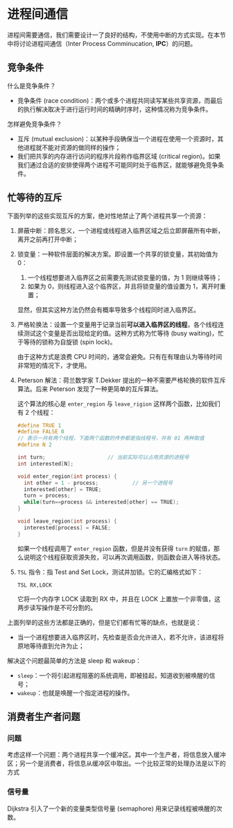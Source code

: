 # 进程间通信

进程间需要通信，我们需要设计一了良好的结构，不使用中断的方式实现。在本节中将讨论进程间通信（Inter Process Comminucation, **IPC**）的问题。

## 竞争条件

什么是竞争条件？

- 竞争条件 (race condition)：两个或多个进程共同读写某些共享资源，而最后的执行解决取决于进行运行时间的精确时序时，这种情况称为竞争条件。

怎样避免竞争条件？

- 互斥 (mutual exclusion)：以某种手段确保当一个进程在使用一个资源时，其他进程就不能对资源的做同样的操作；
- 我们把共享的内存进行访问的程序片段称作临界区域 (critical region)。如果我们通过合适的安排使得两个进程不可能同时处于临界区，就能够避免竞争条件。

## 忙等待的互斥

下面列举的这些实现互斥的方案，绝对性地禁止了两个进程共享一个资源：

1. 屏蔽中断：顾名思义，一个进程或线程进入临界区域之后立即屏蔽所有中断，离开之前再打开中断；

2. 锁变量：一种软件层面的解决方案。即设置一个共享的锁变量，其初始值为 0：

   1. 一个线程想要进入临界区之前需要先测试锁变量的值，为 1 则继续等待；
   2. 如果为 0，则线程进入这个临界区，并且将锁变量的值设置为 1，离开时重置；

   显然，但其实这种方法仍然会有概率导致多个线程同时进入临界区。

3. 严格轮换法：设置一个变量用于记录当前**可以进入临界区的线程**，各个线程连续测试这个变量是否出现给定的值。这种方式称为忙等待 (busy waiting)，忙于等待的锁称为自旋锁 (spin lock)。

   由于这种方式是浪费 CPU 时间的，通常会避免。只有在有理由认为等待时间非常短的情况下，才使用。

4. Peterson 解法：荷兰数学家 T.Dekker 提出的一种不需要严格轮换的软件互斥算法。后来 Peterson 发现了一种更简单的互斥算法。

   这个算法的核心是 `enter_region` 与 `leave_rigion` 这样两个函数，比如我们有 2 个线程：

   ```c
   #define TRUE 1
   #define FALSE 0
   // 表示一共有两个线程，下面两个函数的传参都是指线程号，共有 01 两种取值
   #define N 2
   
   int turn;					// 当前实际可以占用资源的进程号
   int interested[N];
   
   void enter_region(int process) {
     int other = 1 - process;			// 另一个进程号
     interested[other] = TRUE;
     turn = process;
     while(turn==process && interested[other] == TRUE);
   }
   
   void leave_region(int process) {
     interested[process] = FALSE;
   }
   ```

   如果一个线程调用了 `enter_region` 函数，但是并没有获得 `turn` 的赋值，那么说明这个线程获取资源失败，可以再次调用函数，则函数会进入等待状态。

5. `TSL` 指令：指 Test and Set Lock，测试并加锁。它的汇编格式如下：

   ```assembly
   TSL RX,LOCK
   ```

   它将一个内存字 LOCK 读取到 RX 中，并且在 LOCK 上置放一个非零值，这两步读写操作是不可分割的。

上面列举的这些方法都是正确的，但是它们都有忙等的缺点，也就是说：

- 当一个进程想要进入临界区时，先检查是否会允许进入，若不允许，该进程将原地等待直到允许为止；

解决这个问题最简单的方法是 sleep 和 wakeup：

- `sleep`：一个将引起进程阻塞的系统调用，即被挂起，知道收到被唤醒的信号；
- `wakeup`：也就是唤醒一个指定进程的操作。

## 消费者生产者问题

### 问题

考虑这样一个问题：两个进程共享一个缓冲区。其中一个生产者，将信息放入缓冲区；另一个是消费者，将信息从缓冲区中取出。一个比较正常的处理办法是以下的方式

### 信号量

Dijkstra 引入了一个新的变量类型信号量 (semaphore) 用来记录线程被唤醒的次数。